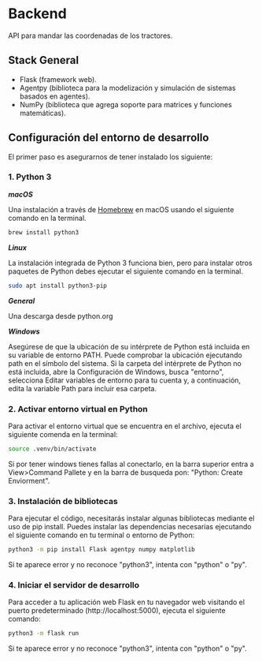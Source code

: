 # Backend
API para mandar las coordenadas de los tractores.

## Stack General
- Flask (framework web).
- Agentpy (biblioteca para la modelización y simulación de sistemas basados en agentes).
- NumPy (biblioteca que agrega soporte para matrices y funciones matemáticas).

## Configuración del entorno de desarrollo
El primer paso es asegurarnos de tener instalado los siguiente:

### 1. Python 3

***macOS***

Una instalación a través de [Homebrew](https://brew.sh/) en macOS usando el siguiente comando en la terminal.
```bash
brew install python3
```


***Linux***

La instalación integrada de Python 3 funciona bien, pero para instalar otros paquetes de Python debes ejecutar el siguiente comando en la terminal.
```bash
sudo apt install python3-pip
```


***General***

Una descarga desde python.org


***Windows***

Asegúrese de que la ubicación de su intérprete de Python está incluida en su variable de entorno PATH. Puede comprobar la ubicación ejecutando path en el símbolo del sistema. Si la carpeta del intérprete de Python no está incluida, abre la Configuración de Windows, busca "entorno", selecciona Editar variables de entorno para tu cuenta y, a continuación, edita la variable Path para incluir esa carpeta.


### 2. Activar entorno virtual en Python

Para activar el entorno virtual que se encuentra en el archivo, ejecuta el siguiente comenda en la terminal:
```bash
source .venv/bin/activate
```
Si por tener windows tienes fallas al conectarlo, en la barra superior entra a View>Command Pallete y en la barra de busqueda pon: "Python: Create Enviorment".

### 3. Instalación de bibliotecas

Para ejecutar el código, necesitarás instalar algunas bibliotecas mediante el uso de pip install. Puedes instalar las dependencias necesarias ejecutando el siguiente comando en tu terminal o entorno de Python:
```bash
python3 -m pip install Flask agentpy numpy matplotlib
```
Si te aparece error y no reconoce "python3", intenta con "python" o "py".

### 4. Iniciar el servidor de desarrollo

Para acceder a tu aplicación web Flask en tu navegador web visitando el puerto predeterminado (http://localhost:5000), ejecuta el siguiente comando:
```bash
python3 -m flask run
```
Si te aparece error y no reconoce "python3", intenta con "python" o "py".





